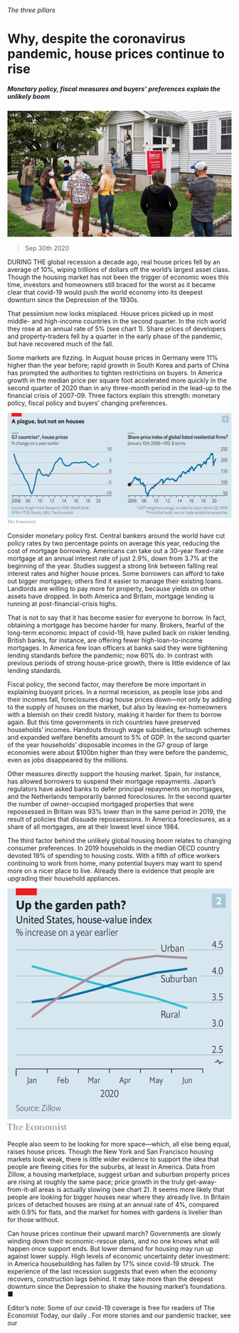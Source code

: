 ###### The three pillars

# Why, despite the coronavirus pandemic, house prices continue to rise 

##### Monetary policy, fiscal measures and buyers’ preferences explain the unlikely boom 

![image](images/20201003_FNP001.jpg) 

> Sep 30th 2020 


DURING THE global recession a decade ago, real house prices fell by an average of 10%, wiping trillions of dollars off the world’s largest asset class. Though the housing market has not been the trigger of economic woes this time, investors and homeowners still braced for the worst as it became clear that covid-19 would push the world economy into its deepest downturn since the Depression of the 1930s.


That pessimism now looks misplaced. House prices picked up in most middle- and high-income countries in the second quarter. In the rich world they rose at an annual rate of 5% (see chart 1). Share prices of developers and property-traders fell by a quarter in the early phase of the pandemic, but have recovered much of the fall.



Some markets are fizzing. In August house prices in Germany were 11% higher than the year before; rapid growth in South Korea and parts of China has prompted the authorities to tighten restrictions on buyers. In America growth in the median price per square foot accelerated more quickly in the second quarter of 2020 than in any three-month period in the lead-up to the financial crisis of 2007-09. Three factors explain this strength: monetary policy, fiscal policy and buyers’ changing preferences.

![image](images/20201003_FNC806.png) 



Consider monetary policy first. Central bankers around the world have cut policy rates by two percentage points on average this year, reducing the cost of mortgage borrowing. Americans can take out a 30-year fixed-rate mortgage at an annual interest rate of just 2.9%, down from 3.7% at the beginning of the year. Studies suggest a strong link between falling real interest rates and higher house prices. Some borrowers can afford to take out bigger mortgages; others find it easier to manage their existing loans. Landlords are willing to pay more for property, because yields on other assets have dropped. In both America and Britain, mortgage lending is running at post-financial-crisis highs.




That is not to say that it has become easier for everyone to borrow. In fact, obtaining a mortgage has become harder for many. Brokers, fearful of the long-term economic impact of covid-19, have pulled back on riskier lending. British banks, for instance, are offering fewer high-loan-to-income mortgages. In America few loan officers at banks said they were tightening lending standards before the pandemic; now 60% do. In contrast with previous periods of strong house-price growth, there is little evidence of lax lending standards.


Fiscal policy, the second factor, may therefore be more important in explaining buoyant prices. In a normal recession, as people lose jobs and their incomes fall, foreclosures drag house prices down—not only by adding to the supply of houses on the market, but also by leaving ex-homeowners with a blemish on their credit history, making it harder for them to borrow again. But this time governments in rich countries have preserved households’ incomes. Handouts through wage subsidies, furlough schemes and expanded welfare benefits amount to 5% of GDP. In the second quarter of the year households’ disposable incomes in the G7 group of large economies were about $100bn higher than they were before the pandemic, even as jobs disappeared by the millions.


Other measures directly support the housing market. Spain, for instance, has allowed borrowers to suspend their mortgage repayments. Japan’s regulators have asked banks to defer principal repayments on mortgages, and the Netherlands temporarily banned foreclosures. In the second quarter the number of owner-occupied mortgaged properties that were repossessed in Britain was 93% lower than in the same period in 2019, the result of policies that dissuade repossessions. In America foreclosures, as a share of all mortgages, are at their lowest level since 1984.


The third factor behind the unlikely global housing boom relates to changing consumer preferences. In 2019 households in the median OECD country devoted 19% of spending to housing costs. With a fifth of office workers continuing to work from home, many potential buyers may want to spend more on a nicer place to live. Already there is evidence that people are upgrading their household appliances.

![image](images/20201003_FNC824.png) 



People also seem to be looking for more space—which, all else being equal, raises house prices. Though the New York and San Francisco housing markets look weak, there is little wider evidence to support the idea that people are fleeing cities for the suburbs, at least in America. Data from Zillow, a housing marketplace, suggest urban and suburban property prices are rising at roughly the same pace; price growth in the truly get-away-from-it-all areas is actually slowing (see chart 2). It seems more likely that people are looking for bigger houses near where they already live. In Britain prices of detached houses are rising at an annual rate of 4%, compared with 0.9% for flats, and the market for homes with gardens is livelier than for those without.


Can house prices continue their upward march? Governments are slowly winding down their economic-rescue plans, and no one knows what will happen once support ends. But lower demand for housing may run up against lower supply. High levels of economic uncertainty deter investment: in America housebuilding has fallen by 17% since covid-19 struck. The experience of the last recession suggests that even when the economy recovers, construction lags behind. It may take more than the deepest downturn since the Depression to shake the housing market’s foundations. ■


Editor’s note: Some of our covid-19 coverage is free for readers of The Economist Today, our daily . For more stories and our pandemic tracker, see our 

